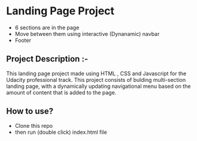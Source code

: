 # Landing Page Project

- 6 sections are in the page
- Move between them using interactive (Dynanamic) navbar
- Footer

## Project Description :-

This landing page project made using HTML , CSS and Javascript for the Udacity professional track.
This project consists of bulding multi-section landing page, with a dynamically updating navigational menu based on the amount of content that is added to the page.

## How to use?

- Clone this repo
- then run (double click) index.html file
